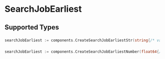 # SearchJobEarliest


## Supported Types

### 

```go
searchJobEarliest := components.CreateSearchJobEarliestStr(string{/* values here */})
```

### 

```go
searchJobEarliest := components.CreateSearchJobEarliestNumber(float64{/* values here */})
```

